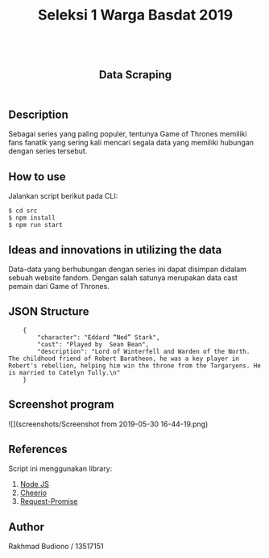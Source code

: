 <h1 align="center">
  <br>
  Seleksi 1 Warga Basdat 2019
  <br>
  <br>
</h1>

<h2 align="center">
  <br>
  Data Scraping
  <br>
  <br>
</h2>

## Description
Sebagai series yang paling populer, tentunya Game of Thrones memiliki fans fanatik yang sering kali mencari segala data yang memiliki hubungan dengan series tersebut. 

## How to use
Jalankan script berikut pada CLI:
```
$ cd src
$ npm install
$ npm run start
```

## Ideas and innovations in utilizing the data
Data-data yang berhubungan dengan series ini dapat disimpan didalam sebuah website fandom. Dengan salah satunya merupakan data cast pemain dari Game of Thrones.

## JSON Structure
```
    {
        "character": "Eddard “Ned” Stark",
        "cast": "Played by  Sean Bean",
        "description": "Lord of Winterfell and Warden of the North. The childhood friend of Robert Baratheon, he was a key player in Robert's rebellion, helping him win the throne from the Targaryens. He is married to Catelyn Tully.\n"
    }
```

## Screenshot program
![](screenshots/Screenshot from 2019-05-30 16-44-19.png)


## References
Script ini menggunakan library:
1. [Node JS](https://nodejs.org)
3. [Cheerio](https://github.com/cheeriojs/cheerio)
4. [Request-Promise](https://github.com/request/request-promise)

## Author
Rakhmad Budiono / 13517151